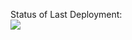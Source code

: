 Status of Last Deployment:<br>
<img src="https://github.com/EdgarHarutyunyan2025/actions/workflows/test/badge.svg?branch=master"><br>
